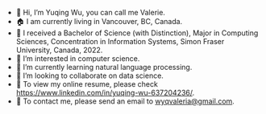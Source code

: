 - 👋 Hi, I’m Yuqing Wu, you can call me Valerie.
- 🏠 I am currently living in Vancouver, BC, Canada.
- 🏫 I received a Bachelor of Science (with Distinction), Major in Computing Sciences, Concentration in Information Systems, Simon Fraser University, Canada, 2022.
- 👀 I’m interested in computer science.
- 🌱 I’m currently learning natural language processing.
- 💞️ I’m looking to collaborate on data science.
- 📜 To view my online resume, please check https://www.linkedin.com/in/yuqing-wu-637204236/.
- 📧 To contact me, please send an email to wyqvaleria@gmail.com.

<!---
Valerie1016/Valerie1016 is a ✨ special ✨ repository because its `README.md` (this file) appears on your GitHub profile.
You can click the Preview link to take a look at your changes.
--->
